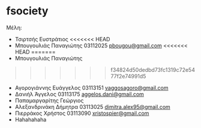 # fsociety
Μέλη:
* Τσιρτσής Ευστράτιος
<<<<<<< HEAD
* Μπουγουλιάς Παναγιώτης 03112025 pbougou@gmail.com
<<<<<<< HEAD
=======
* Μπουγουλιάς Παναγιώτης
>>>>>>> f34824d50dedbd73fc1319c72e5477f2e74991d5
* Αγορογιάννης Ευάγγελος 03113151 vaggosagoro@gmail.com
* Δανιήλ Άγγελος 03113175 aggelos.dani@gmail.com
* Παπαμαργαρίτης Γεώργιος
* Αλεξανδρινάκη Δήμητρα 03113025 dimitra.alex95@gmail.com
* Πιερράκος Χρήστος 03113090 xristospier@gmail.com
* Hahahahaha
